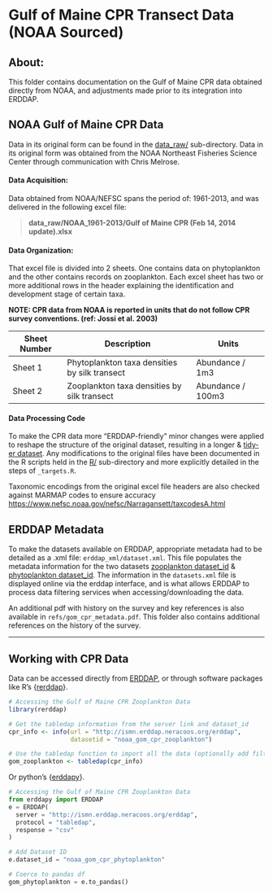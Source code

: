 
<!-- README.md is generated from README.Rmd. Please edit that file -->

# Gulf of Maine CPR Transect Data (NOAA Sourced)

## About:

This folder contains documentation on the Gulf of Maine CPR data
obtained directly from NOAA, and adjustments made prior to its
integration into ERDDAP.

## NOAA Gulf of Maine CPR Data

Data in its original form can be found in the
[data_raw/](www.github.com/gulfofmaine/continuous_plankton_recorder/data_raw)
sub-directory. Data in its original form was obtained from the NOAA
Northeast Fisheries Science Center through communication with Chris
Melrose.

#### Data Acquisition:

Data obtained from NOAA/NEFSC spans the period of: 1961-2013, and was
delivered in the following excel file:

> **data_raw/NOAA_1961-2013/Gulf of Maine CPR (Feb 14, 2014
> update).xlsx**

#### Data Organization:

That excel file is divided into 2 sheets. One contains data on
phytoplankton and the other contains records on zooplankton. Each excel
sheet has two or more additional rows in the header explaining the
identification and development stage of certain taxa.

**NOTE: CPR data from NOAA is reported in units that do not follow CPR
survey conventions. (ref: Jossi et al. 2003)**

| Sheet Number | Description                                   | Units             |
|--------------|-----------------------------------------------|-------------------|
| Sheet 1      | Phytoplankton taxa densities by silk transect | Abundance / 1m3   |
| Sheet 2      | Zooplankton taxa densities by silk transect   | Abundance / 100m3 |

#### Data Processing Code

To make the CPR data more “ERDDAP-friendly” minor changes were applied
to reshape the structure of the original dataset, resulting in a longer
& [tidy-er dataset](https://r4ds.had.co.nz/tidy-data.html). Any
modifications to the original files have been documented in the R
scripts held in the [R/](www.github.com/gulfofmaine/R) sub-directory and
more explicitly detailed in the steps of `_targets.R`.

Taxonomic encodings from the original excel file headers are also
checked against MARMAP codes to ensure accuracy
<https://www.nefsc.noaa.gov/nefsc/Narragansett/taxcodesA.html>

## ERDDAP Metadata

To make the datasets available on ERDDAP, appropriate metadata had to be
detailed as a .xml file: `erddap_xml/dataset.xml`. This file populates
the metadata information for the two datasets [zooplankton
dataset_id](http://ismn.erddap.neracoos.org/erddap/tabledap/noaa_gom_traverse.html)
& [phytoplankton
dataset_id](http://ismn.erddap.neracoos.org/erddap/tabledap/noaa_gom_phyto.html).
The information in the `datasets.xml` file is displayed online via the
erddap interface, and is what allows ERDDAP to process data filtering
services when accessing/downloading the data.

An additional pdf with history on the survey and key references is also
available in `refs/gom_cpr_metadata.pdf`. This folder also contains
additional references on the history of the survey.

------------------------------------------------------------------------

## Working with CPR Data

Data can be accessed directly from
[ERDDAP](http://ismn.erddap.neracoos.org/erddap/index.html), or through
software packages like R’s
{[rerddap](https://github.com/ropensci/rerddap/tree/0723cafce46cf31dd46efed71d76706788c08889)}.

``` r
# Accessing the Gulf of Maine CPR Zooplankton Data
library(rerddap)

# Get the tabledap information from the server link and dataset_id
cpr_info <- info(url = "http://ismn.erddap.neracoos.org/erddap", 
                 datasetid = "noaa_gom_cpr_zooplankton")

# Use the tabledap function to import all the data (optionally add filters)
gom_zooplankton <- tabledap(cpr_info)
```

Or python’s {[erddapy](https://ioos.github.io/erddapy/)}.

``` python
# Accessing the Gulf of Maine CPR Zooplankton Data
from erddapy import ERDDAP
e = ERDDAP(
  server = "http://ismn.erddap.neracoos.org/erddap",
  protocol = "tabledap",
  response = "csv"
)

# Add Dataset ID
e.dataset_id = "noaa_gom_cpr_phytoplankton"

# Coerce to pandas df
gom_phytoplankton = e.to_pandas()
```
